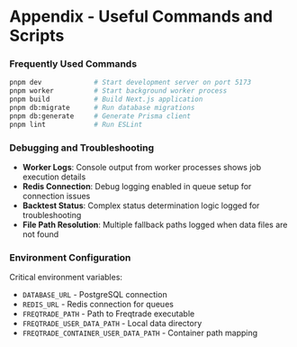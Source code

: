 # Appendix - Useful Commands and Scripts

### Frequently Used Commands

```bash
pnpm dev             # Start development server on port 5173
pnpm worker          # Start background worker process
pnpm build           # Build Next.js application
pnpm db:migrate      # Run database migrations
pnpm db:generate     # Generate Prisma client
pnpm lint            # Run ESLint
```

### Debugging and Troubleshooting

- **Worker Logs**: Console output from worker processes shows job execution details
- **Redis Connection**: Debug logging enabled in queue setup for connection issues
- **Backtest Status**: Complex status determination logic logged for troubleshooting
- **File Path Resolution**: Multiple fallback paths logged when data files are not found

### Environment Configuration

Critical environment variables:
- `DATABASE_URL` - PostgreSQL connection
- `REDIS_URL` - Redis connection for queues
- `FREQTRADE_PATH` - Path to Freqtrade executable
- `FREQTRADE_USER_DATA_PATH` - Local data directory
- `FREQTRADE_CONTAINER_USER_DATA_PATH` - Container path mapping
